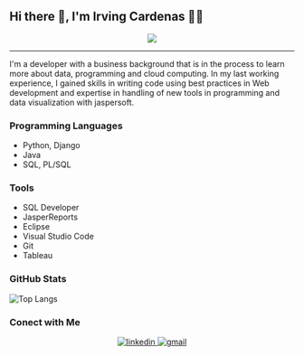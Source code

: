 ## Hi there 👋, I'm Irving Cardenas 👨‍💻 

<div align="center">
<img src="https://github.com/fraing31/fraing31/assets/59494271/846bd7fc-8685-49c8-83cb-8f65ee32595e">
</div>

---

<p>I'm a developer with a business background that is in the process to learn more about data, programming and cloud computing. In my last working experience, I gained skills in writing code using best practices in Web development and expertise in handling of new tools in programming and data visualization with jaspersoft.</p>

### Programming Languages
* Python, Django
* Java
* SQL, PL/SQL

### Tools
* SQL Developer
* JasperReports
* Eclipse
* Visual Studio Code
* Git
* Tableau

### GitHub Stats

![Top Langs](https://github-readme-stats.vercel.app/api/top-langs/?username=fraing31&theme=outrun&layout=compact)

### Conect with Me

<div align="center">
  <a href="https://www.linkedin.com/in/irvingcardenas/">
    <img alt="linkedin" src="https://user-images.githubusercontent.com/59494271/275633839-efdd909e-6be3-4f9b-ba7e-0e5370fb5565.png">
  </a> 
  <a href="mailto:cisco120988@gmail.com">
    <img alt="gmail" src="https://user-images.githubusercontent.com/59494271/275638625-4908a035-c6ac-4dd8-b32a-285d0e36e82f.png"> 
  </a>
  
</div>

